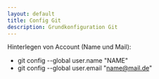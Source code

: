 ```yaml
---
layout: default
title: Config Git
description: Grundkonfiguration Git
---
```


Hinterlegen von Account (Name und Mail):
- git config --global user.name "NAME"
- git config --global user.email "name@mail.de"